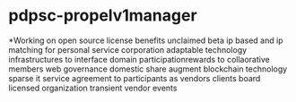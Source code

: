 # pdpsc-propelv1manager
*Working on open source license benefits unclaimed beta ip based and ip matching for personal service corporation adaptable technology infrastructures to interface domain participationrewards to collaorative members web governance domestic share augment blockchain technology sparse it service agreement to participants as vendors clients board licensed organization transient vendor events
